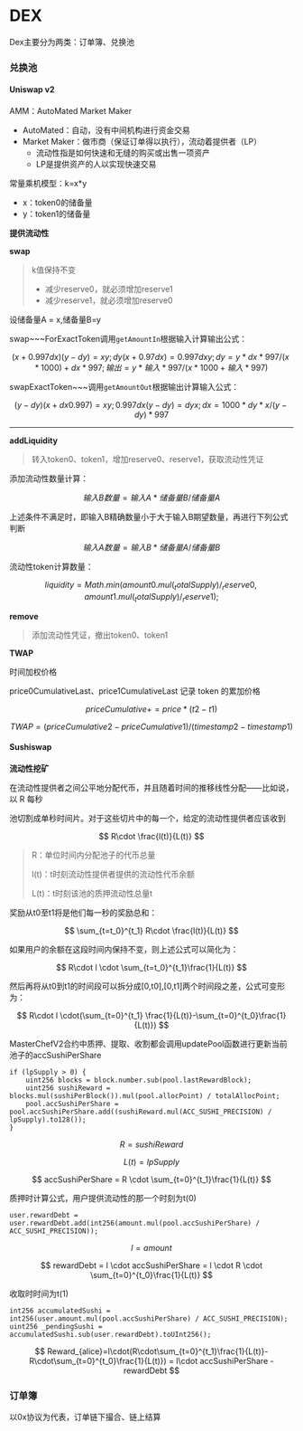 # DEX

Dex主要分为两类：订单簿、兑换池

### 兑换池

#### Uniswap v2

AMM：AutoMated Market Maker

* AutoMated：自动，没有中间机构进行资金交易
* Market Maker：做市商（保证订单得以执行），流动着提供者（LP）
  * 流动性指是如何快速和无缝的购买或出售一项资产
  * LP是提供资产的人以实现快速交易

常量乘机模型：k=x\*y

* x：token0的储备量
* y：token1的储备量

**提供流动性**

**swap**

> k值保持不变
>
> * 减少reserve0，就必须增加reserve1
> * 减少reserve1，就必须增加reserve0

设储备量A = x,储备量B=y

swap\~\~\~ForExactToken调用`getAmountIn`根据输入计算输出公式：

$$
(x + 0.997dx)(y - dy) = xy; dy(x + 0.97dx) = 0.997dxy; dy = y * dx * 997 / (x * 1000) + dx * 997; 输出 = y * 输入 * 997 / (x * 1000 + 输入 * 997)
$$

swapExactToken\~\~\~调用`getAmountOut`根据输出计算输入公式：

$$
(y - dy)(x + dx0.997) = xy; 0.997dx(y - dy) = dyx; dx = 1000 * dy * x / (y - dy) * 997
$$

***

**addLiquidity**

> 转入token0、token1，增加reserve0、reserve1，获取流动性凭证

添加流动性数量计算：

$$
输入B数量 = 输入A * 储备量B / 储备量A
$$

上述条件不满足时，即输入B精确数量小于大于输入B期望数量，再进行下列公式判断

$$
输入A数量 = 输入B * 储备量A / 储备量B
$$

流动性token计算数量：

$$
liquidity = Math.min(amount0.mul(_totalSupply) / _reserve0, amount1.mul(_totalSupply) / _reserve1);
$$

**remove**

> 添加流动性凭证，撤出token0、token1

**TWAP**

时间加权价格

price0CumulativeLast、price1CumulativeLast 记录 token 的累加价格

$$
priceCumulative += price * (t2 - t1)
$$

$$
TWAP = (priceCumulative2 - priceCumulative1) / (timestamp2 - timestamp1)
$$

#### Sushiswap

**流动性挖矿**

在流动性提供者之间公平地分配代币，并且随着时间的推移线性分配——比如说，以 R 每秒

池切割成单秒时间片。对于这些切片中的每一个，给定的流动性提供者应该收到

$$
R\cdot \frac{l(t)}{L(t)}
$$

> R：单位时间内分配池子的代币总量
>
> l(t)：t时刻流动性提供者提供的流动性代币余额
>
> L(t)：t时刻该池的质押流动性总量t

奖励从t0至t1将是他们每一秒的奖励总和：

$$
\sum_{t=t_0}^{t_1} R\cdot \frac{l(t)}{L(t)}
$$

如果用户的余额在这段时间内保持不变，则上述公式可以简化为：

$$
R\cdot l \cdot \sum_{t=t_0}^{t_1}\frac{1}{L(t)}
$$

然后再将从t0到t1的时间段可以拆分成\[0,t0],\[0,t1]两个时间段之差，公式可变形为：

$$
R\cdot l \cdot(\sum_{t=0}^{t_1} \frac{1}{L(t)}-\sum_{t=0}^{t_0}\frac{1}{L(t)})
$$

MasterChefV2合约中质押、提取、收割都会调用updatePool函数进行更新当前池子的accSushiPerShare

```solidity
if (lpSupply > 0) {
    uint256 blocks = block.number.sub(pool.lastRewardBlock);
    uint256 sushiReward = blocks.mul(sushiPerBlock()).mul(pool.allocPoint) / totalAllocPoint;
    pool.accSushiPerShare = pool.accSushiPerShare.add((sushiReward.mul(ACC_SUSHI_PRECISION) / lpSupply).to128());
}
```

$$
R = sushiReward
$$

$$
L(t) = lpSupply
$$

$$
accSushiPerShare = R \cdot \sum_{t=0}^{t_1}\frac{1}{L(t)}
$$

质押时计算公式，用户提供流动性的那一个时刻为t(0)

```solidity
user.rewardDebt = user.rewardDebt.add(int256(amount.mul(pool.accSushiPerShare) / ACC_SUSHI_PRECISION));
```

$$
l = amount
$$

$$
rewardDebt = l \cdot accSushiPerShare = l \cdot R \cdot \sum_{t=0}^{t_0}\frac{1}{L(t)}
$$

收取时时间为t(1)

```solidity
int256 accumulatedSushi = int256(user.amount.mul(pool.accSushiPerShare) / ACC_SUSHI_PRECISION);
uint256 _pendingSushi = accumulatedSushi.sub(user.rewardDebt).toUInt256();
```

$$
Reward_{alice}=l\cdot(R\cdot\sum_{t=0}^{t_1}\frac{1}{L(t)}-R\cdot\sum_{t=0}^{t_0}\frac{1}{L(t)}) = l\cdot accSushiPerShare - rewardDebt
$$

### 订单簿

以0x协议为代表，订单链下撮合、链上结算

